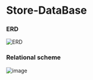 # Store-DataBase
### ERD
![ERD](https://github.com/user-attachments/assets/c2024f8d-533b-4633-a320-43a6dec4eec9)
### Relational scheme
![image](https://github.com/user-attachments/assets/995f13f6-0b07-4648-b025-07b54270a9ac)
